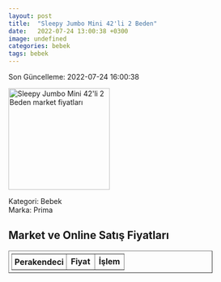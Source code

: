 ```yaml
---
layout: post
title:  "Sleepy Jumbo Mini 42'li 2 Beden"
date:   2022-07-24 13:00:38 +0300
image: undefined
categories: bebek
tags: bebek
---
```


Son Güncelleme: 2022-07-24 16:00:38

<img src="undefined" width="200" alt="Sleepy Jumbo Mini 42'li 2 Beden market fiyatları" />

Kategori: Bebek
<br />
Marka: Prima

<h2>Market ve Online Satış Fiyatları</h2>

<table border="1" style="padding: 5px;width:80%;">
  <tr>
    <td style="padding: 5px;"><strong>Perakendeci</strong></td>
    <td><strong>Fiyat</strong></td>
    <td><strong>İşlem</strong></td>
  </tr>
  
</table>
